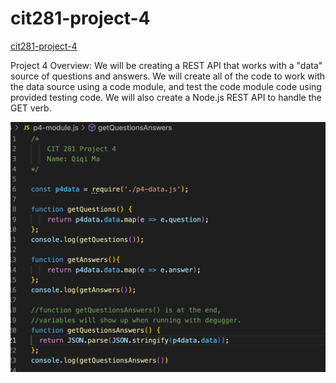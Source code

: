 # cit281-project-4
[cit281-project-4](https://github.com/UO-CIT-qiqima/cit281-project-4)

Project 4 Overview:
We will be creating a REST API that works with a "data" source of questions and answers. We will create all of the code to work with the data source using a code module, and test the code module code using provided testing code. We will also create a Node.js REST API to handle the GET verb. 

<img src="p4.1.png">
<img src="p4.2.png>
